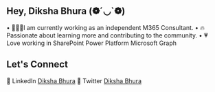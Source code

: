 ## Hey, Diksha Bhura (❁´◡`❁) 

• 👩🏻‍💻I am currently working as an independent M365 Consultant.
• 🔥Passionate about learning more and contributing to the community.
• 💗 Love working in
        SharePoint
        Power Platform
        Microsoft Graph

## Let's Connect
💼 LinkedIn [Diksha Bhura](https://www.linkedin.com/in/dikshabhura/)
💙 Twitter [Diksha Bhura](https://twitter.com/BhuraDiksha)
